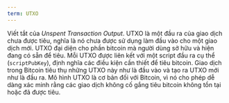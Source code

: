 ```yaml
---
term: UTXO
---
```


Viết tắt của *Unspent Transaction Output*. UTXO là một đầu ra của giao dịch chưa được tiêu, nghĩa là nó chưa được sử dụng làm đầu vào cho một giao dịch mới. UTXO đại diện cho phần bitcoin mà người dùng sở hữu và hiện đang có sẵn để tiêu. Mỗi UTXO được liên kết với một script đầu ra cụ thể (`scriptPubKey`), định nghĩa các điều kiện cần thiết để tiêu bitcoin. Giao dịch trong Bitcoin tiêu thụ những UTXO này như là đầu vào và tạo ra UTXO mới như là đầu ra. Mô hình UTXO là cơ bản đối với Bitcoin, vì nó cho phép dễ dàng xác minh rằng các giao dịch không cố gắng tiêu bitcoin không tồn tại hoặc đã được tiêu.